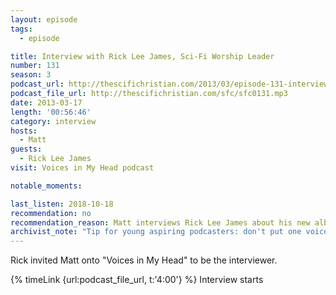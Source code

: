 ```yaml
---
layout: episode
tags:
  - episode

title: Interview with Rick Lee James, Sci-Fi Worship Leader
number: 131
season: 3
podcast_url: http://thescifichristian.com/2013/03/episode-131-interview-with-rick-lee-james-sci-fi-worship-leader/
podcast_file_url: http://thescifichristian.com/sfc/sfc0131.mp3
date: 2013-03-17
length: '00:56:46'
category: interview
hosts:
  - Matt
guests:
  - Rick Lee James
visit: Voices in My Head podcast

notable_moments:

last_listen: 2018-10-18
recommendation: no
recommendation_reason: Matt interviews Rick Lee James about his new album. 
archivist_note: "Tip for young aspiring podcasters: don't put one voice on the left channel and one voice on the right. Some people listen with only one earbud."
---
```


Rick invited Matt onto "Voices in My Head" to be the interviewer.

{% timeLink {url:podcast_file_url, t:'4:00'} %} Interview starts
